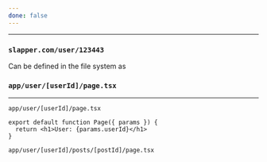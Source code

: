 ```yaml
---
done: false
---
```

---
### `slapper.com/user/123443`


Can be defined in the file system as

### `app/user/[userId]/page.tsx`

---

`app/user/[userId]/page.tsx`
```tsx
export default function Page({ params }) {
  return <h1>User: {params.userId}</h1>
}
```

``app/user/[userId]/posts/[postId]/page.tsx``